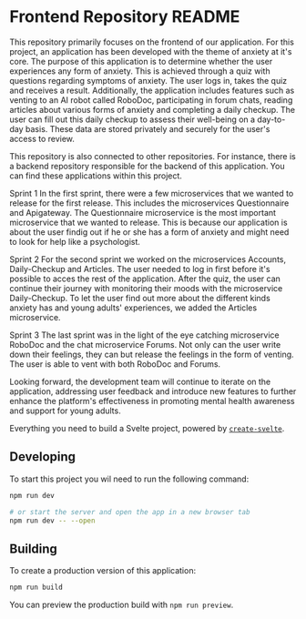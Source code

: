 # Frontend Repository README

This repository primarily focuses on the frontend of our application. For this project, an application has been developed with the theme of anxiety at it's core. The purpose of this application is to determine whether the user experiences any form of anxiety. This is achieved through a quiz with questions regarding symptoms of anxiety. The user logs in, takes the quiz and receives a result. Additionally, the application includes features such as venting to an AI robot called RoboDoc, participating in forum chats, reading articles about various forms of anxiety and completing a daily checkup. The user can fill out this daily checkup to assess their well-being on a day-to-day basis. These data are stored privately and securely for the user's access to review.

This repository is also connected to other repositories. For instance, there is a backend repository responsible for the backend of this application. You can find these applications within this project.

Sprint 1
In the first sprint, there were a few microservices that we wanted to release for the first release. This includes the microservices Questionnaire and Apigateway. The Questionnaire microservice is the most important microservice that we wanted to release. This is because our application is about the user findig out if he or she has a form of anxiety and might need to look for help like a psychologist. 

Sprint 2
For the second sprint we worked on the microservices Accounts, Daily-Checkup and Articles. The user needed to log in first before it's possible to acces the rest of the application. After the quiz, the user can continue their journey with monitoring their moods with the microservice Daily-Checkup. To let the user find out more about the different kinds anxiety has and young adults' experiences, we added the Articles microservice. 

Sprint 3
The last sprint was in the light of the eye catching microservice RoboDoc and the chat microservice Forums. Not only can the user write down their feelings, they can but release the feelings in the form of venting. The user is able to vent with both RoboDoc and Forums.

Looking forward, the development team will continue to iterate on the application, addressing user feedback and introduce new features to further enhance the platform's effectiveness in promoting mental health awareness and support for young adults.

Everything you need to build a Svelte project, powered by [`create-svelte`](https://github.com/sveltejs/kit/tree/master/packages/create-svelte).


## Developing

To start this project you wil need to run the following command:

```bash
npm run dev

# or start the server and open the app in a new browser tab
npm run dev -- --open
```

## Building

To create a production version of this application:

```bash
npm run build
```

You can preview the production build with `npm run preview`.

